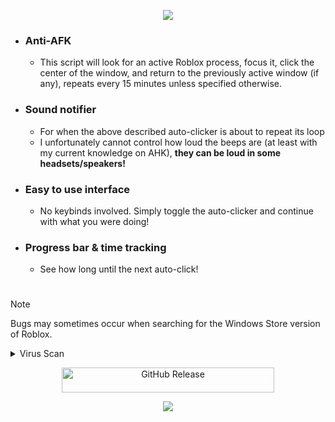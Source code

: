 <p align="center">
  <img src="https://github.com/user-attachments/assets/5466c7da-ff39-4525-9fc5-2703fccb4b0e">
</p>

- ### Anti-AFK
  - This script will look for an active Roblox process, focus it, click the center of the window, and return to the previously active window (if any), repeats every 15 minutes unless specified otherwise.
- ### Sound notifier
  - For when the above described auto-clicker is about to repeat its loop
  - I unfortunately cannot control how loud the beeps are (at least with my current knowledge on AHK), **they can be loud in some headsets/speakers!**
- ### Easy to use interface
  - No keybinds involved. Simply toggle the auto-clicker and continue with what you were doing!
- ### Progress bar & time tracking
  - See how long until the next auto-click!

<!-- ################## -->
#
> [!NOTE]
> Bugs may sometimes occur when searching for the Windows Store version of Roblox.
<details><summary>Virus Scan</summary>
  VirusTotal Scan Results:
  - My script has been scanned using VirusTotal. One out of numerous antivirus engines flagged the executable, which is a known false positive associated with AutoHotkey scripts. I have submitted a report to the vendor for reevaluation.

  https://www.virustotal.com/gui/file/7f805801fc5ee3105ca36f533bcd6574af6f7853b78358862e76f6740bf88f13?nocache=1
</details>

<p align="center"><a href="https://github.com/WoahItsJeebus/JACS/releases/download/Launcher/JACS_Launcher.exe">
  <img alt="GitHub Release" src="https://img.shields.io/github/v/release/WoahItsJeebus/JACS?sort=semver&display_name=tag&style=plastic&label=Download%20Latest" height="40" width="340">
</a></p>

<p align="center">
  <img src="https://github.com/user-attachments/assets/b24a5b01-60a1-4fab-871f-082caf1a9aaf">
</p>
